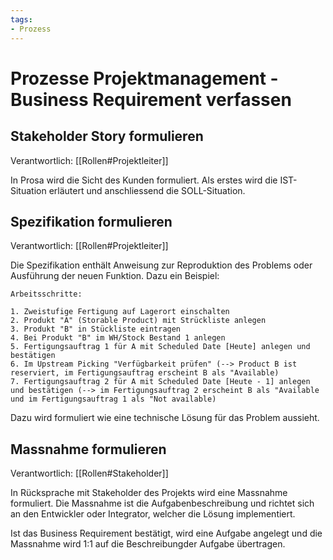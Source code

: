 ```yaml
---
tags:
- Prozess
---
```

# Prozesse Projektmanagement - Business Requirement verfassen

## Stakeholder Story formulieren

Verantwortlich: [[Rollen#Projektleiter]]

In Prosa wird die Sicht des Kunden formuliert. Als erstes wird die IST-Situation erläutert und anschliessend die SOLL-Situation.

## Spezifikation formulieren

Verantwortlich: [[Rollen#Projektleiter]]

Die Spezifikation enthält Anweisung zur Reproduktion des Problems oder Ausführung der neuen Funktion. Dazu ein Beispiel:

```
Arbeitsschritte:

1. Zweistufige Fertigung auf Lagerort einschalten
2. Produkt "A" (Storable Product) mit Strückliste anlegen
3. Produkt "B" in Stückliste eintragen
4. Bei Produkt "B" im WH/Stock Bestand 1 anlegen
5. Fertigungsauftrag 1 für A mit Scheduled Date [Heute] anlegen und bestätigen  
6. Im Upstream Picking "Verfügbarkeit prüfen" (--> Product B ist reserviert, im Fertigungsauftrag erscheint B als "Available)
7. Fertigungsauftrag 2 für A mit Scheduled Date [Heute - 1] anlegen und bestätigen (--> im Fertigungsauftrag 2 erscheint B als "Available und im Fertigungsauftrag 1 als "Not available)
```

Dazu wird formuliert wie eine technische Lösung für das Problem aussieht. 

## Massnahme formulieren

Verantwortlich: [[Rollen#Stakeholder]]

In Rücksprache mit Stakeholder des  Projekts wird eine Massnahme formuliert. Die Massnahme ist die Aufgabenbeschreibung und richtet sich an den Entwickler oder Integrator, welcher die Lösung implementiert.

Ist das Business Requirement bestätigt, wird eine Aufgabe angelegt und die Massnahme wird 1:1 auf die Beschreibungder Aufgabe übertragen.

